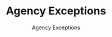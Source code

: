 ---
layout: resources-landing
title: "Agency Exceptions"
subtitle: "Agency Exceptions"
filters: federal-financial-assistance uniform-guidance guidance 2015
doc-link: ../assets/files/Agency-Exceptions.pdf
---